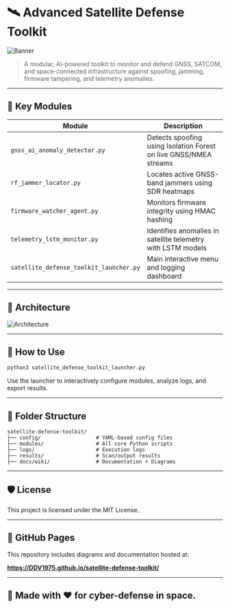 # 🛰️ Advanced Satellite Defense Toolkit

![Banner](docs/wiki/banner.jpg)

> A modular, AI-powered toolkit to monitor and defend GNSS, SATCOM, and space-connected infrastructure against spoofing, jamming, firmware tampering, and telemetry anomalies.

---

## 📌 Key Modules

| Module | Description |
|--------|-------------|
| `gnss_ai_anomaly_detector.py` | Detects spoofing using Isolation Forest on live GNSS/NMEA streams |
| `rf_jammer_locator.py` | Locates active GNSS-band jammers using SDR heatmaps |
| `firmware_watcher_agent.py` | Monitors firmware integrity using HMAC hashing |
| `telemetry_lstm_monitor.py` | Identifies anomalies in satellite telemetry with LSTM models |
| `satellite_defense_toolkit_launcher.py` | Main interactive menu and logging dashboard |

---

## 📐 Architecture

![Architecture](docs/wiki/architecture.png)

---

## 🔧 How to Use

```bash
python3 satellite_defense_toolkit_launcher.py
```

Use the launcher to interactively configure modules, analyze logs, and export results.

---

## 📁 Folder Structure

```
satellite-defense-toolkit/
├── config/                  # YAML-based config files
├── modules/                 # All core Python scripts
├── logs/                    # Execution logs
├── results/                 # Scan/output results
├── docs/wiki/               # Documentation + Diagrams
```

---

## 🛡️ License

This project is licensed under the MIT License.

---

## 🚀 GitHub Pages

This repository includes diagrams and documentation hosted at:

**https://DDV1975.github.io/satellite-defense-toolkit/**

---

## 🌌 Made with ❤️ for cyber-defense in space.
